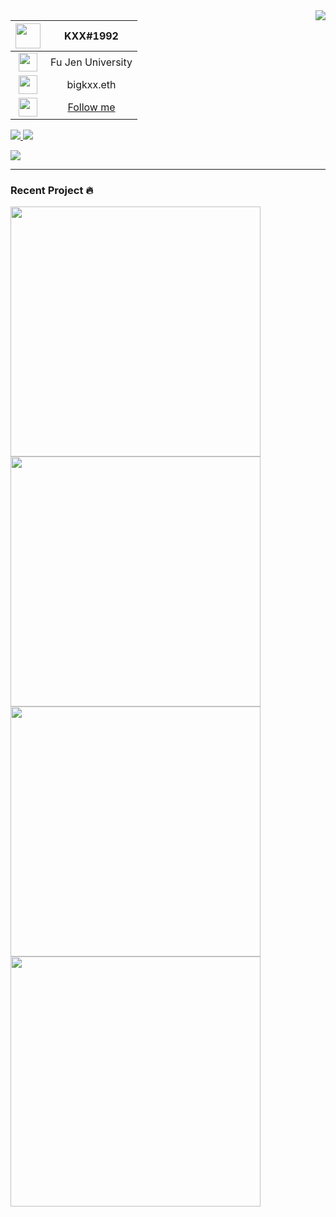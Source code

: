 
<img align="right" src="https://github-readme-stats.vercel.app/api?username=KXX-Hub&show_icons=true&theme=react">


|<img algin = "left" width = "40" src ="https://user-images.githubusercontent.com/72089746/226511869-a14393d2-e4b2-4dc4-95d4-fb44ec3789d5.gif"> |KXX#1992|
|:------:|:------:|
|<img algin = "left" width = "30" src ="https://user-images.githubusercontent.com/72089746/226513672-7cf371f3-0419-48aa-b57d-c562788c7f16.png">|Fu Jen University      |
|  <img algin = "left" width = "30" src ="https://user-images.githubusercontent.com/72089746/226513725-f6656e2f-9875-431b-9945-dab8402d55ea.png">|bigkxx.eth      |
|<img algin = "left" width = "30" src ="https://user-images.githubusercontent.com/72089746/226513609-ed1f9ff8-929d-4d3c-b7d5-c930f351c249.png">|[Follow me](https://www.instagram.com/k._______.______/)|
<p align="left">

<a href= "https://github.com/KXX-Hub" alt="Total Stars">
  <img src = "https://img.shields.io/github/stars/KXX-Hub?style=social" target="blank" />
</a>
<a href="https://twitter.com/hongzhikai1" alt="Twitter">
  <img src="https://img.shields.io/twitter/follow/hongzhikai1?label=Follow me &style=social" />
</a>
</p>
<img algin ="center" src="https://user-images.githubusercontent.com/72089746/226531932-2c666421-4ddd-4d41-b2b5-5818d408a2b7.gif">



---

### Recent Project 🔥

<a href="https://github.com/KXX-Hub/IT_ironman">
  <img align="center" width = "400"src="https://github-readme-stats.vercel.app/api/pin/?username=KXX-Hub&repo=IT_ironman&theme=discord_old_blurple" />
</a>

<a href="https://github.com/KXX-Hub/Wallet_Tracker">
  <img align="center" width = "400"src="https://github-readme-stats.vercel.app/api/pin/?username=KXX-Hub&repo=Wallet_Tracker&theme=discord_old_blurple" />
</a>

<a href="https://github.com/KXX-Hub/Line_Gas_Notify">
  <img align="center" width = "400"src="https://github-readme-stats.vercel.app/api/pin/?username=KXX-Hub&repo=Line_Gas_Notify&theme=discord_old_blurple" />
</a>

<a href="https://github.com/KXX-Hub/THR_bot">
  <img align="center" width = "400"src="https://github-readme-stats.vercel.app/api/pin/?username=KXX-Hub&repo=THR_bot&theme=discord_old_blurple" />
</a>

